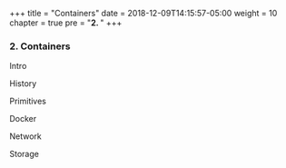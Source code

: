 +++
title = "Containers"
date = 2018-12-09T14:15:57-05:00
weight = 10
chapter = true
pre = "<b>2. </b>"
+++

### 2. Containers

Intro

History

Primitives

Docker

Network

Storage


